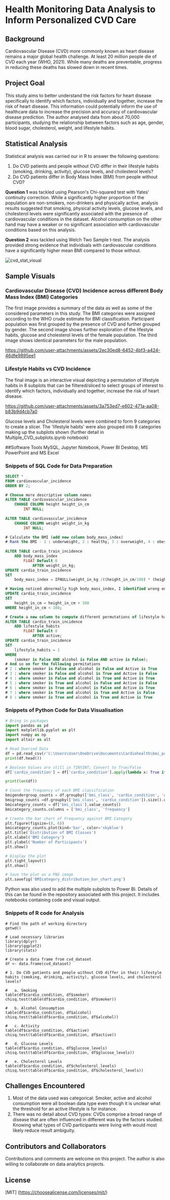 # Health Monitoring Data Analysis to Inform Personalized CVD Care
 
## Background
Cardiovascular Disease (CVD) more commonly known as heart disease remains a major global health challenge. At least 20 million people die of CVD each year (WHO, 2021). While many deaths are preventable, progress in reducing these deaths has slowed down in recent times. 
 
## Project Goal
This study aims to better understand the risk factors for heart disease specifically to identify which factors, individually and together, increase the risk of heart disease. This information could potentially inform the use of healthcare data to increase the precision and accuracy of cardiovascular disease prediction. The author analysed data from about 70,000 participants, studying the relationship between factors such as age, gender, blood sugar, cholesterol, weight, and lifestyle habits.

## Statistical Analysis
Statistical analysis was carried our in R to answer the following questions:
1. Do CVD patients and people without CVD differ in their lifestyle habits (smoking, drinking, activity), glucose levels, and cholesterol levels?
2. Do CVD patients differ in Body Mass Index (BMI) from people without CVD?

**Question 1** was tackled using Pearson's Chi-squared test with Yates' continuity correction. While a significantly higher proportion of the population are non-smokers, non-drinkers and physically active, analysis results suggested that smoking, physical activity levels, glucose levels, and cholesterol levels were significantly associated with the presence of cardiovascular conditions in the dataset.
Alcohol consumption on the other hand may have a weaker or no significant association with cardiovascular conditions based on this analysis.

**Question 2** was tackled using Welch Two Sample t-test. The analysis provided strong evidence that individuals with cardiovascular conditions have a significantly higher mean BMI compared to those without. 

![cvd_stat_visual](https://github.com/user-attachments/assets/88ce4465-1e02-4ad5-849b-97d16b8ddb1e)

## Sample Visuals

### Cardiovascular Disease (CVD) Incidence across different Body Mass Index (BMI) Categories
The first image provides a summary of the data as well as some of the considered parameters in this study. The BMI categories were assigned according to the WHO crude estimate for BMI classification. Participant population was first grouped by the presence of CVD and further grouped by gender. 
The second image shows further exploration of the lifestyle habits, glucose and cholesterol levels of the female population. 
The third image shows identical parameters for the male population. 

https://github.com/user-attachments/assets/2ec30ed8-6452-4bf3-a424-46dfe9895ee1

### Lifestyle Habits vs CVD Incidence
The final image is an interactive visual depicting a permutation of lifestyle habits in 8 subplots that can be filtered/sliced to select groups of interest to identify which factors, individually and together, increase the risk of heart disease. 

https://github.com/user-attachments/assets/3a753ed7-e602-471a-aa08-b83b9d4cb7a0

Glucose levels and Cholesterol levels were combined to form 9 categories to create a slicer. The 'lifestyle habits' were also grouped into 8 categories making up the subplots shown (further detail in Multiple_CVD_subplots.ipynb notebook)

##Software Tools
MySQL, Jupyter Notebook, Power BI Desktop, MS PowerPoint and MS Excel

 ### Snippets of SQL Code for Data Preparation
~~~~sql
SELECT *
FROM cardiovascular_incidence
ORDER BY 2;

# Choose more descriptive column names
ALTER TABLE cardiovascular_incidence
	CHANGE COLUMN height height_in_cm
		INT NULL;
			
ALTER TABLE cardiovascular_incidence
	CHANGE COLUMN weight weight_in_kg
		INT NULL;

# Calculate the BMI (add new column body_mass_index)
# Rank the BMI - 1 : underweight, 2 : healthy, 3 : overweight, 4 : obese, 5 : severely obese (add new column bmi_ranking)*/
	
ALTER TABLE cardio_train_incidence
	ADD body_mass_index
		FLOAT Default 0
			AFTER weight_in_kg;
UPDATE cardio_train_incidence
SET
	body_mass_index = IFNULL(weight_in_kg /((height_in_cm/100) * (height_in_cm/100)), 0);

# Having noticed abnormally high body_mass_index, I identified wrong entries in height_in_cm
UPDATE cardio_train_incidence
SET
	height_in_cm = height_in_cm + 100
WHERE height_in_cm < 100;

# Create a new column to compute different permutations of lifestyle habits (smoker, alcohol and active)
ALTER TABLE cardio_train_incidence
	ADD lifestyle_habits
		FLOAT Default 0
			AFTER active;
UPDATE cardio_train_incidence
SET
	lifestyle_habits = 1
WHERE 
	(smoker is False AND alcohol is False AND active is False);
# And so on for the following permitations
# 2 : where smoker is False and alcohol is False and Active is True
# 3 : where smoker is False and alcohol is True and Active is False
# 4 : where smoker is False and alcohol is True and Active is True
# 5 : where smoker is True and alcohol is False and Active is False
# 6 : where smoker is True and alcohol is False and Active is True
# 7 : where smoker is True and alcohol is True and Active is False
# 8 : where smoker is True and alcohol is True and Active is True
~~~~

### Snippets of Python Code for Data Visualisation 

```python
# Bring in packages
import pandas as pd
import matplotlib.pyplot as plt
import numpy as np
import altair as alt

# Read Queried Data
df = pd.read_csv(r'C:\Users\User\OneDrive\Documents\Cardiohealth\bmi_pop_data.csv') 
print(df.head())

# Boolean Values are still in TINYINT; Convert to True/False
df['cardio_condition'] = df['cardio_condition'].apply(lambda x: True if x == 1 else False)

print(len(df))

# Count the frequency of each BMI classification
bmigendergroup_counts = df.groupby(['bmi_class', 'cardio_condition', 'gender']).size().unstack(['cardio_condition', 'gender'])
bmigroup_counts =df.groupby(['bmi_class', 'cardio_condition']).size().unstack(fill_value=0) 
bmicategory_counts = df['bmi_class'].value_counts()
bmicategory_counts.columns = ['bmi_class', 'frequency']

# Create the bar chart of Frequency against BMI Category
plt.figure(figsize=(8, 6))
bmicategory_counts.plot(kind='bar', color='skyblue')
plt.title('Distribution of BMI Classes')
plt.xlabel('BMI Category')
plt.ylabel('Number of Participants')
plt.show()

# Display the plot
plt.tight_layout()
plt.show()

# Save the plot as a PNG image
plt.savefig('BMIcategory_distribution_bar_chart.png')
```
Python was also used to add the multiple subplots to Power BI. Details of this  can be found in the repository associated with this project. It includes notebooks containing code and visual output.

### Snippets of R code for Analysis
```{r}
# Find the path of working directory
getwd()

# Load necessary libraries
library(dplyr)
library(ggplot2)
library(stats)

# Create a data frame from cvd_dataset
df <- data.frame(cvd_dataset)

# 1. Do CVD patients and people without CVD differ in their lifestyle habits (smoking, drinking, activity), glucose levels, and cholesterol levels?

#   a. Smoking
table(df$cardio_condition, df$smoker) 
chisq.test(table(df$cardio_condition, df$smoker)) 

#   b. Alcohol Consumption
table(df$cardio_condition, df$alcohol) 
chisq.test(table(df$cardio_condition, df$alcohol)) 

#   c. Activity
table(df$cardio_condition, df$active) 
chisq.test(table(df$cardio_condition, df$active)) 

#   d. Glucose Levels
table(df$cardio_condition, df$glucose_levels) 
chisq.test(table(df$cardio_condition, df$glucose_levels)) 

#   e. Cholesterol Levels
table(df$cardio_condition, df$cholesterol_levels) 
chisq.test(table(df$cardio_condition, df$cholesterol_levels))
``` 
## Challenges Encountered
1. Most of the data used was categorical: Smoker, active and alcohol consumption were all boolean data type even though it is unclear what the threshold for an active lifestyle is for instance.
2. There was no detail about CVD types: CVDs comprise a broad range of disease that are often influenced in different was by the factors studied. Knowing what types of CVD participants were living with would most likely reduce result ambiguity.

## Contributors and Collaborators
Contributions and comments are welcome on this project. 
The author is also willing to collaborate on data analytics projects.

## License
[MIT]
(https://choosealicense.com/licenses/mit/)
